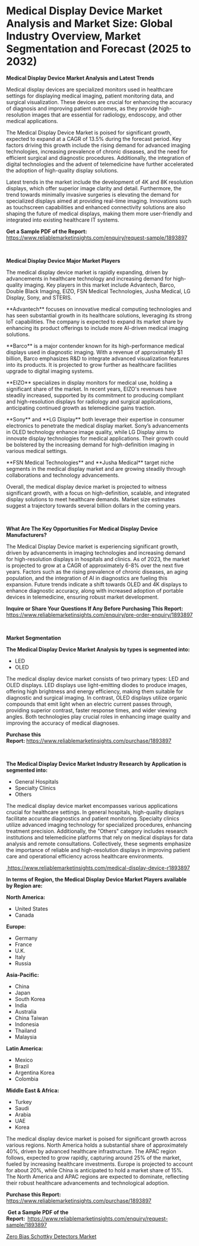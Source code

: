 <p><h1>Medical Display Device Market Analysis and Market Size: Global Industry Overview, Market Segmentation and Forecast (2025 to 2032)</h1></p><p><strong>Medical Display Device Market Analysis and Latest Trends</strong></p>
<p><p>Medical display devices are specialized monitors used in healthcare settings for displaying medical imaging, patient monitoring data, and surgical visualization. These devices are crucial for enhancing the accuracy of diagnosis and improving patient outcomes, as they provide high-resolution images that are essential for radiology, endoscopy, and other medical applications.</p><p>The Medical Display Device Market is poised for significant growth, expected to expand at a CAGR of 13.5% during the forecast period. Key factors driving this growth include the rising demand for advanced imaging technologies, increasing prevalence of chronic diseases, and the need for efficient surgical and diagnostic procedures. Additionally, the integration of digital technologies and the advent of telemedicine have further accelerated the adoption of high-quality display solutions.</p><p>Latest trends in the market include the development of 4K and 8K resolution displays, which offer superior image clarity and detail. Furthermore, the trend towards minimally invasive surgeries is elevating the demand for specialized displays aimed at providing real-time imaging. Innovations such as touchscreen capabilities and enhanced connectivity solutions are also shaping the future of medical displays, making them more user-friendly and integrated into existing healthcare IT systems.</p></p>
<p><strong>Get a Sample PDF of the Report:&nbsp;</strong> <a href="https://www.reliablemarketinsights.com/enquiry/request-sample/1893897?utm_campaign=2117&utm_medium=2&utm_source=Github&utm_content=ia&utm_term=07042025&utm_id=medical-display-device">https://www.reliablemarketinsights.com/enquiry/request-sample/1893897</a></p>
<p>&nbsp;</p>
<p><strong>Medical Display Device Major Market Players</strong></p>
<p><p>The medical display device market is rapidly expanding, driven by advancements in healthcare technology and increasing demand for high-quality imaging. Key players in this market include Advantech, Barco, Double Black Imaging, EIZO, FSN Medical Technologies, Jusha Medical, LG Display, Sony, and STERIS.</p><p>**Advantech** focuses on innovative medical computing technologies and has seen substantial growth in its healthcare solutions, leveraging its strong IoT capabilities. The company is expected to expand its market share by enhancing its product offerings to include more AI-driven medical imaging solutions.</p><p>**Barco** is a major contender known for its high-performance medical displays used in diagnostic imaging. With a revenue of approximately $1 billion, Barco emphasizes R&D to integrate advanced visualization features into its products. It is projected to grow further as healthcare facilities upgrade to digital imaging systems.</p><p>**EIZO** specializes in display monitors for medical use, holding a significant share of the market. In recent years, EIZO's revenues have steadily increased, supported by its commitment to producing compliant and high-resolution displays for radiology and surgical applications, anticipating continued growth as telemedicine gains traction.</p><p>**Sony** and **LG Display** both leverage their expertise in consumer electronics to penetrate the medical display market. Sony’s advancements in OLED technology enhance image quality, while LG Display aims to innovate display technologies for medical applications. Their growth could be bolstered by the increasing demand for high-definition imaging in various medical settings.</p><p>**FSN Medical Technologies** and **Jusha Medical** target niche segments in the medical display market and are growing steadily through collaborations and technology advancements.</p><p>Overall, the medical display device market is projected to witness significant growth, with a focus on high-definition, scalable, and integrated display solutions to meet healthcare demands. Market size estimates suggest a trajectory towards several billion dollars in the coming years.</p></p>
<p>&nbsp;</p>
<p><strong>What Are The Key Opportunities For Medical Display Device Manufacturers?</strong></p>
<p><p>The Medical Display Device market is experiencing significant growth, driven by advancements in imaging technologies and increasing demand for high-resolution displays in hospitals and clinics. As of 2023, the market is projected to grow at a CAGR of approximately 6-8% over the next five years. Factors such as the rising prevalence of chronic diseases, an aging population, and the integration of AI in diagnostics are fueling this expansion. Future trends indicate a shift towards OLED and 4K displays to enhance diagnostic accuracy, along with increased adoption of portable devices in telemedicine, ensuring robust market development.</p></p>
<p><strong>Inquire or Share Your Questions If Any Before Purchasing This Report:</strong> <a href="https://www.reliablemarketinsights.com/enquiry/pre-order-enquiry/1893897?utm_campaign=2117&utm_medium=2&utm_source=Github&utm_content=ia&utm_term=07042025&utm_id=medical-display-device">https://www.reliablemarketinsights.com/enquiry/pre-order-enquiry/1893897</a></p>
<p>&nbsp;</p>
<p><strong>Market Segmentation</strong></p>
<p><strong>The Medical Display Device Market Analysis by types is segmented into:</strong></p>
<p><ul><li>LED</li><li>OLED</li></ul></p>
<p><p>The medical display device market consists of two primary types: LED and OLED displays. LED displays use light-emitting diodes to produce images, offering high brightness and energy efficiency, making them suitable for diagnostic and surgical imaging. In contrast, OLED displays utilize organic compounds that emit light when an electric current passes through, providing superior contrast, faster response times, and wider viewing angles. Both technologies play crucial roles in enhancing image quality and improving the accuracy of medical diagnoses.</p></p>
<p><strong>Purchase this Report:&nbsp;</strong><a href="https://www.reliablemarketinsights.com/purchase/1893897?utm_campaign=2117&utm_medium=2&utm_source=Github&utm_content=ia&utm_term=07042025&utm_id=medical-display-device">https://www.reliablemarketinsights.com/purchase/1893897</a></p>
<p>&nbsp;</p>
<p><strong>The Medical Display Device Market Industry Research by Application is segmented into:</strong></p>
<p><ul><li>General Hospitals</li><li>Specialty Clinics</li><li>Others</li></ul></p>
<p><p>The medical display device market encompasses various applications crucial for healthcare settings. In general hospitals, high-quality displays facilitate accurate diagnostics and patient monitoring. Specialty clinics utilize advanced imaging technology for specialized procedures, enhancing treatment precision. Additionally, the "Others" category includes research institutions and telemedicine platforms that rely on medical displays for data analysis and remote consultations. Collectively, these segments emphasize the importance of reliable and high-resolution displays in improving patient care and operational efficiency across healthcare environments.</p></p>
<p><a href="https://www.reliablemarketinsights.com/medical-display-device-r1893897?utm_campaign=2117&utm_medium=2&utm_source=Github&utm_content=ia&utm_term=07042025&utm_id=medical-display-device">&nbsp;https://www.reliablemarketinsights.com/medical-display-device-r1893897</a></p>
<p><strong>In terms of Region, the Medical Display Device Market Players available by Region are:</strong></p>
<p>
    <p> <strong> North America: </strong>
        <ul>
            <li>United States</li>
            <li>Canada</li>
        </ul>
        </p> 
    <p> <strong> Europe: </strong>
        <ul>
            <li>Germany</li>
            <li>France</li>
            <li>U.K.</li>
            <li>Italy</li>
            <li>Russia</li>
        </ul>
        </p> 
    <p> <strong> Asia-Pacific: </strong>
        <ul>
            <li>China</li>
            <li>Japan</li>
            <li>South Korea</li>
            <li>India</li>
            <li>Australia</li>
            <li>China Taiwan</li>
            <li>Indonesia</li>
            <li>Thailand</li>
            <li>Malaysia</li>
        </ul>
        </p> 
    <p> <strong> Latin America: </strong>
        <ul>
            <li>Mexico</li>
            <li>Brazil</li>
            <li>Argentina Korea</li>
            <li>Colombia</li>
        </ul>
        </p> 
    <p> <strong> Middle East & Africa: </strong>
        <ul>
            <li>Turkey</li>
            <li>Saudi</li>
            <li>Arabia</li>
            <li>UAE</li>
            <li>Korea</li>
        </ul>
    </p>
    </p>
<p><p>The medical display device market is poised for significant growth across various regions. North America holds a substantial share of approximately 40%, driven by advanced healthcare infrastructure. The APAC region follows, expected to grow rapidly, capturing around 25% of the market, fueled by increasing healthcare investments. Europe is projected to account for about 20%, while China is anticipated to hold a market share of 15%. The North America and APAC regions are expected to dominate, reflecting their robust healthcare advancements and technological adoption.</p></p>
<p><strong>Purchase this Report: </strong><a href="https://www.reliablemarketinsights.com/purchase/1893897?utm_campaign=2117&utm_medium=2&utm_source=Github&utm_content=ia&utm_term=07042025&utm_id=medical-display-device">https://www.reliablemarketinsights.com/purchase/1893897</a></p>
<p>&nbsp;<strong>Get a Sample PDF of the Report:&nbsp;&nbsp;</strong><a href="https://www.reliablemarketinsights.com/enquiry/request-sample/1893897?utm_campaign=2117&utm_medium=2&utm_source=Github&utm_content=ia&utm_term=07042025&utm_id=medical-display-device">https://www.reliablemarketinsights.com/enquiry/request-sample/1893897</a></p>
<p><strong></strong></p>
<p><p><a href="https://github.com/nathandecarvalho/Market-Research-Report-List-6/blob/main/zero-bias-schottky-detectors-market.md?utm_campaign=2117&utm_medium=2&utm_source=Github&utm_content=ia&utm_term=07042025&utm_id=medical-display-device">Zero Bias Schottky Detectors Market</a></p></p>